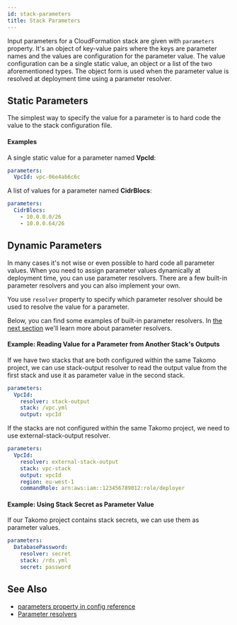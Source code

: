 ```yaml
---
id: stack-parameters
title: Stack Parameters
---
```


Input parameters for a CloudFormation stack are given with `parameters` property. It's an object of key-value pairs where the keys are parameter names and the values are configuration for the parameter value. The value configuration can be a single static value, an object or a list of the two aforementioned types. The object form is used when the parameter value is resolved at deployment time using a parameter resolver.

## Static Parameters

The simplest way to specify the value for a parameter is to hard code the value to the stack configuration file.

#### Examples

A single static value for a parameter named **VpcId**:

```yaml
parameters:
  VpcId: vpc-06e4ab6c6c
```

A list of values for a parameter named **CidrBlocs**:

```yaml
parameters:
  CidrBlocs:
    - 10.0.0.0/26
    - 10.0.0.64/26
```

## Dynamic Parameters

In many cases it's not wise or even possible to hard code all parameter values. When you need to assign parameter values dynamically at deployment time, you can use parameter resolvers. There are a few built-in parameter resolvers and you can also implement your own.

You use `resolver` property to specify which parameter resolver should be used to resolve the value for a parameter.

Below, you can find some examples of built-in parameter resolvers. In [the next section](/docs/stacks/parameter-resolvers) we'll learn more about parameter resolvers. 

#### Example: Reading Value for a Parameter from Another Stack's Outputs

If we have two stacks that are both configured within the same Takomo project, we can use stack-output resolver to read the output value from the first stack and use it as parameter value in the second stack.

```yaml
parameters:
  VpcId:
    resolver: stack-output
    stack: /vpc.yml
    output: vpcId
```

If the stacks are not configured within the same Takomo project, we need to use external-stack-output resolver.

```yaml
parameters:
  VpcId:
    resolver: external-stack-output
    stack: vpc-stack
    output: vpcId
    region: eu-west-1
    commandRole: arn:aws:iam::123456789012:role/deployer
```

#### Example: Using Stack Secret as Parameter Value

If our Takomo project contains stack secrets, we can use them as parameter values.

```yaml
parameters:
  DatabasePassword:
    resolver: secret
    stack: /rds.yml
    secret: password
```

## See Also

- [parameters property in config reference](/docs/config-reference/stacks#parameters)
- [Parameter resolvers](/docs/stacks/parameter-resolvers)